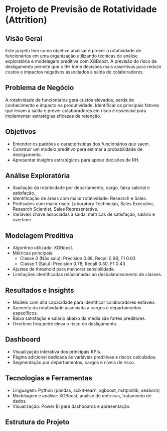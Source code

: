 
# Projeto de Previsão de Rotatividade (Attrition)

## Visão Geral

Este projeto tem como objetivo analisar e prever a rotatividade de funcionários em uma organização utilizando técnicas de análise exploratória e modelagem preditiva com XGBoost. A previsão do risco de desligamento permite que o RH tome decisões mais assertivas para reduzir custos e impactos negativos associados à saída de colaboradores.

## Problema de Negócio

A rotatividade de funcionários gera custos elevados, perda de conhecimento e impacto na produtividade. Identificar os principais fatores que levam à saída e prever colaboradores em risco é essencial para implementar estratégias eficazes de retenção.

## Objetivos

- Entender os padrões e características dos funcionários que saem.
- Construir um modelo preditivo para estimar a probabilidade de desligamento.
- Apresentar insights estratégicos para apoiar decisões de RH.

## Análise Exploratória

- Avaliação da rotatividade por departamento, cargo, faixa salarial e satisfação.
- Identificação de áreas com maior rotatividade: Research e Sales.
- Profissões com maior risco: Laboratory Technician, Sales Executive, Research Scientist, Sales Representative.
- Variáveis chave associadas à saída: métricas de satisfação, salário e overtime.

## Modelagem Preditiva

- Algoritmo utilizado: XGBoost.
- Métricas principais:  
  - Classe 0 (Não saiu): Precision 0.88, Recall 0.98, F1 0.93  
  - Classe 1 (Saiu): Precision 0.78, Recall 0.30, F1 0.43
- Ajustes de threshold para melhorar sensibilidade.
- Limitações identificadas relacionadas ao desbalanceamento de classes.

## Resultados e Insights

- Modelo com alta capacidade para identificar colaboradores estáveis.
- Aumento da rotatividade associada a cargos e departamentos específicos.
- Baixa satisfação e salário abaixo da média são fortes preditores.
- Overtime frequente eleva o risco de desligamento.

## Dashboard

- Visualização interativa dos principais KPIs.
- Página adicional dedicada às variáveis preditivas e riscos calculados.
- Segmentação por departamentos, cargos e níveis de risco.

## Tecnologias e Ferramentas

- Linguagem: Python (pandas, scikit-learn, xgboost, matplotlib, seaborn)
- Modelagem e análise: XGBoost, análise de métricas, tratamento de dados.
- Visualização: Power BI para dashboards e apresentação.

## Estrutura do Projeto

 



